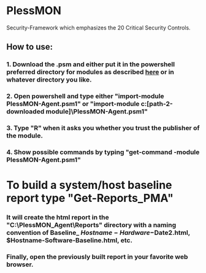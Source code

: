 # PlessMON
Security-Framework which emphasizes the 20 Critical Security Controls.
## How to use:
### 1. Download the .psm and either put it in the powershell preferred directory for modules as described [here](https://msdn.microsoft.com/en-us/library/dd878350(v=vs.85).aspx) or in whatever directory you like.
### 2. Open powershell and type either "import-module PlessMON-Agent.psm1" or "import-module c:\[path-2-downloaded module]\PlessMON-Agent.psm1"
### 3. Type "R" when it asks you whether you trust the publisher of the module.
### 4. Show possible commands by typing "get-command -module PlessMON-Agent.psm1"
# To build a system/host baseline report type "Get-Reports_PMA"
### It will create the html report in the "C:\PlessMON_Agent\Reports" directory with a naming convention of Baseline_ $Hostname-Hardware-$Date2.html,  $Hostname-Software-Baseline.html, etc.
### Finally, open the previously built report in your favorite web browser.
